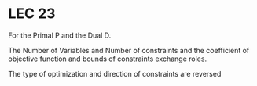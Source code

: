 # LEC 23

For the Primal P and the Dual D.

The Number of Variables and Number of constraints and the coefficient of objective function and bounds of constraints exchange roles.

The type of optimization and direction of constraints are reversed

